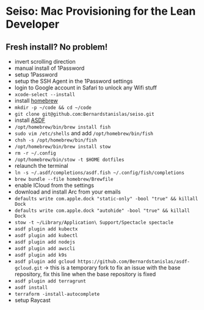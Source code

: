 # Seiso: Mac Provisioning for the Lean Developer

## Fresh install? No problem!

- invert scrolling direction
- manual install of 1Password
- setup 1Password
- setup the SSH Agent in the 1Password settings
- login to Google account in Safari to unlock any Wifi stuff
- `xcode-select --install`
- install [homebrew](https://brew.sh/)
- `mkdir -p ~/code && cd ~/code`
- `git clone git@github.com:Bernardstanislas/seiso.git`
- install [ASDF](https://asdf-vm.com/)
- `/opt/homebrew/bin/brew install fish`
- `sudo vim /etc/shells` and add `/opt/homebrew/bin/fish`
- `chsh -s /opt/homebrew/bin/fish`
- `/opt/homebrew/bin/brew install stow`
- `rm -r ~/.config`
- `/opt/homebrew/bin/stow -t $HOME dotfiles`
- relaunch the terminal
- `ln -s ~/.asdf/completions/asdf.fish ~/.config/fish/completions`
- `brew bundle --file homebrew/Brewfile`
- enable ICloud from the settings
- download and install Arc from your emails
- `defaults write com.apple.dock "static-only" -bool "true" && killall Dock`
- `defaults write com.apple.dock "autohide" -bool "true" && killall Dock`
- `stow -t ~/Library/Application\ Support/Spectacle spectacle`
- `asdf plugin add kubectx`
- `asdf plugin add kubectl`
- `asdf plugin add nodejs`
- `asdf plugin add awscli`
- `asdf plugin add k9s`
- `asdf plugin add gcloud https://github.com/Bernardstanislas/asdf-gcloud.git` -> this is a temporary fork to fix an issue with the base repository, fix this line when the base repository is fixed
- `asdf plugin add terragrunt`
- `asdf install`
- `terraform -install-autocomplete`
- setup Raycast
